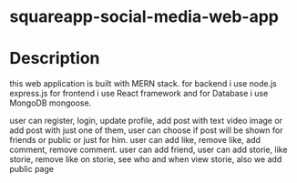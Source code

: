 # squareapp-social-media-web-app

# Description

this web application is built with MERN stack. for backend i use node.js express.js for frontend i use React framework and for Database i use MongoDB mongoose.

user can register, login, update profile, add post with text video image or add post with just one of them, user can choose if post will be shown for friends or public or just for him. user can add like, remove like, add comment, remove comment. user can add friend, user can add storie, like storie, remove like on storie, see who and when view storie, also we add public page
